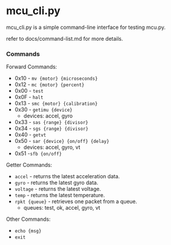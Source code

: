# mcu_cli.py
mcu_cli.py is a simple command-line interface for testing mcu.py.

refer to docs/command-list.md for more details.

### Commands
Forward Commands:
- 0x10 - `mv {motor} {microseconds}`
- 0x12 - `mc {motor} {percent}`
- 0x00 - `test`
- 0x0F - `halt`
- 0x13 - `smc {motor} {calibration}`
- 0x30 - `getimu {device}`
    - devices: accel, gyro
- 0x33 - `sas {range} {divisor}`
- 0x34 - `sgs {range} {divisor}`
- 0x40 - `getvt`
- 0x50 - `sar {device} {on/off} {delay}`
    - devices: accel, gyro, vt
- 0x51 -`sfb {on/off}`

Getter Commands:
- `accel` - returns the latest acceleration data.
- `gyro` - returns the latest gyro data.
- `voltage` - returns the latest voltage.
- `temp` - returns the latest temperature.
- `rpkt {queue}` - retrieves one packet from a queue.
    - queues: test, ok, accel, gyro, vt

Other Commands:
- `echo {msg}`
- `exit`

